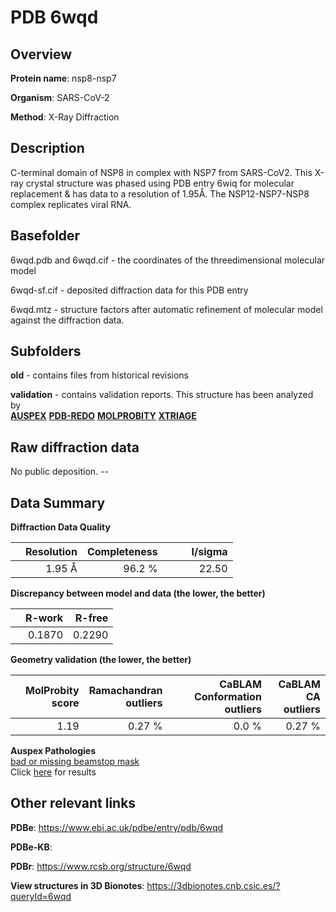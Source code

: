 # PDB 6wqd

## Overview

**Protein name**: nsp8-nsp7

**Organism**: SARS-CoV-2

**Method**: X-Ray Diffraction

## Description

C-terminal domain of NSP8 in complex with NSP7 from SARS-CoV2. This X-ray crystal structure was phased using PDB entry 6wiq for molecular replacement & has data to a resolution of 1.95Å. The NSP12-NSP7-NSP8 complex replicates viral RNA.

## Basefolder

6wqd.pdb and 6wqd.cif - the coordinates of the threedimensional molecular model

6wqd-sf.cif - deposited diffraction data for this PDB entry

6wqd.mtz - structure factors after automatic refinement of molecular model against the diffraction data.

## Subfolders



**old** - contains files from historical revisions

**validation** - contains validation reports. This structure has been analyzed by <br>[**AUSPEX**](https://github.com/thorn-lab/coronavirus_structural_task_force/tree/master/pdb/nsp8-nsp7/SARS-CoV-2/6wqd/validation/auspex) [**PDB-REDO**](https://github.com/thorn-lab/coronavirus_structural_task_force/tree/master/pdb/nsp8-nsp7/SARS-CoV-2/6wqd/validation/pdb-redo) [**MOLPROBITY**](https://github.com/thorn-lab/coronavirus_structural_task_force/tree/master/pdb/nsp8-nsp7/SARS-CoV-2/6wqd/validation/molprobity) [**XTRIAGE**](https://github.com/thorn-lab/coronavirus_structural_task_force/blob/master/pdb/nsp8-nsp7/SARS-CoV-2/6wqd/validation/Xtriage_output.log)   



## Raw diffraction data

No public deposition. --<br> 

## Data Summary
**Diffraction Data Quality**

|   | Resolution | Completeness| I/sigma |
|---|-------------:|----------------:|--------------:|
|   |1.95 Å|96.2  %|<img width=50/>22.50|

**Discrepancy between model and data (the lower, the better)**

|   | **R-work**| **R-free**   
|---|-------------:|----------------:|           
||  0.1870|  0.2290|

**Geometry validation (the lower, the better)**

|   |**MolProbity<br>score**| **Ramachandran<br>outliers** | **CaBLAM<br>Conformation outliers** | **CaBLAM<br>CA outliers** |
|---|-------------:|----------------:|----------------:|----------------:|
||  1.19|  0.27 %|0.0 %|0.27 %|

**Auspex Pathologies**<br> [bad or missing beamstop mask](https://www.auspex.de/pathol/#2)<br>Click [here](https://github.com/thorn-lab/coronavirus_structural_task_force/blob/master/pdb/nsp8-nsp7/SARS-CoV-2/6wqd/validation/auspex/6wqd_auspex_comments.txt)  for results

 



## Other relevant links 
**PDBe**:  https://www.ebi.ac.uk/pdbe/entry/pdb/6wqd

**PDBe-KB**:  
 
**PDBr**: https://www.rcsb.org/structure/6wqd 

**View structures in 3D Bionotes**: https://3dbionotes.cnb.csic.es/?queryId=6wqd

